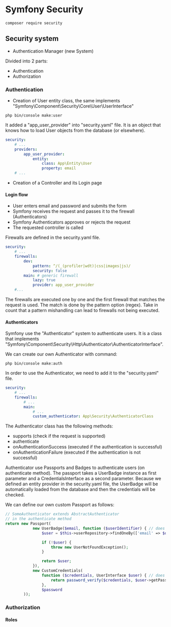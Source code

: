 # Symfony Security

```shell
composer require security
```

## Security system

- Authentication Manager (new System)

Divided into 2 parts:
- Authentication
- Authorization

### Authentication

- Creation of User entity class, the same implements "Symfony\Component\Security\Core\User\UserInterface"

```shell
php bin/console make:user
```

It added a "app_user_provider" into "security.yaml" file. It is an object that knows how to load User objects from the database (or elsewhere).

```yaml
security:
    # ...
    providers:
        app_user_provider:
            entity:
                class: App\Entity\User
                property: email
    # ...
```

- Creation of a Controller and its Login page

#### Login flow

- User enters email and password and submits the form
- Symfony receives the request and passes it to the firewall (Authenticators)
- Symfony Authenticators approves or rejects the request
- The requested controller is called

Firewalls are defined in the security.yaml file.

```yaml
security:
    # ...
    firewalls:
        dev:
            pattern: ^/(_(profiler|wdt)|css|images|js)/
            security: false
        main: # generic firewall
            lazy: true
            provider: app_user_provider
    #...
```

The firewalls are executed one by one and the first firewall that matches the request is used. The match is done by the pattern option (regex). Take in count that a pattern mishandling can lead to firewalls not being executed.

#### Authenticators

Symfony use the "Authenticator" system to authenticate users. It is a class that implements "Symfony\Component\Security\Http\Authenticator\AuthenticatorInterface".

We can create our own Authenticator with command:

```shell
php bin/console make:auth
```

In order to use the Authenticator, we need to add it to the "security.yaml" file.

```yaml
security:
    # ...
    firewalls:
        # ...
        main:
            # ...
            custom_authenticator: App\Security\AuthenticatorClass
```

The Authenticator class has the following methods:
- supports (check if the request is supported)
- authenticate
- onAuthenticationSuccess (executed if the authentication is successful)
- onAuthenticationFailure (executed if the authentication is not successful)

Authenticator use Passports and Badges to authenticate users (on authenticate method). The passport takes a UserBadge instance as first parameter and a CredentialsInterface as a second parameter. Because we defined an entity provider in the security.yaml file, the UserBadge will be automatically loaded from the database and then the credentials will be checked.

We can define our own custom Passport as follows:

```php
// SomeAuthenticator extends AbstractAuthenticator
// in the authenticate method
return new Passport(
            new UserBadge($email, function ($userIdentifier) { // does the user exist?
                $user = $this->userRepository->findOneBy(['email' => $userIdentifier]);

                if (!$user) {
                    throw new UserNotFoundException();
                }

                return $user;
            }),
            new CustomCredentials(
                function ($credentials, UserInterface $user) { // does he have valid credentials?
                    return password_verify($credentials, $user->getPassword());
                },
                $password
        ));
``` 



### Authorization

#### Roles

